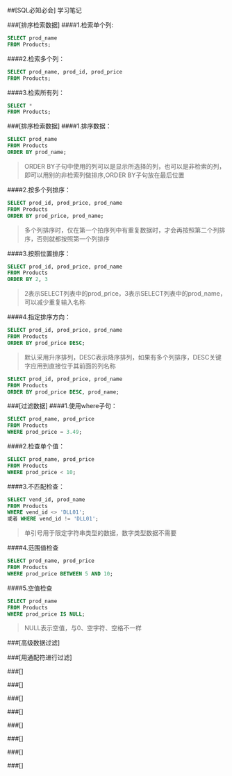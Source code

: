 ##[SQL必知必会] 学习笔记

###[排序检索数据]
####1.检索单个列:
```sql
SELECT prod_name
FROM Products;
```

####2.检索多个列：
```sql
SELECT prod_name, prod_id, prod_price
FROM Products;
```

####3.检索所有列：
```sql
SELECT * 
FROM Products;
```

###[排序检索数据]
####1.排序数据：
```sql
SELECT prod_name 
FROM Products
ORDER BY prod_name;
```
> ORDER BY子句中使用的列可以是显示所选择的列，也可以是非检索的列，即可以用别的非检索列做排序,ORDER BY子句放在最后位置

####2.按多个列排序：
```sql
SELECT prod_id, prod_price, prod_name
FROM Products
ORDER BY prod_price, prod_name;
```
> 多个列排序时，仅在第一个拍序列中有重复数据时，才会再按照第二个列排序，否则就都按照第一个列排序

####3.按照位置排序：
```sql
SELECT prod_id, prod_price, prod_name
FROM Products
ORDER BY 2, 3
```
> 2表示SELECT列表中的prod_price，3表示SELECT列表中的prod_name，可以减少重复输入名称

####4.指定排序方向：
```sql
SELECT prod_id, prod_price, prod_name
FROM Products
ORDER BY prod_price DESC;
```
 > 默认采用升序排列，DESC表示降序排列，如果有多个列排序，DESC关键字应用到直接位于其前面的列名称
 
```sql
SELECT prod_id, prod_price, prod_name
FROM Products
ORDER BY prod_price DESC, prod_name;
```

###[过滤数据]
####1.使用where子句：
```sql
SELECT prod_name, prod_price
FROM Products
WHERE prod_price = 3.49;
```

####2.检查单个值：
```sql
SELECT prod_name, prod_price
FROM Products
WHERE prod_price < 10;
```

####3.不匹配检查：
```sql
SELECT vend_id, prod_name
FROM Products
WHERE vend_id <> 'DLL01'; 
或者 WHERE vend_id != 'DLL01';
```
> 单引号用于限定字符串类型的数据，数字类型数据不需要

####4.范围值检查
```sql
SELECT prod_name, prod_price 
FROM Products
WHERE prod_price BETWEEN 5 AND 10;
```

####5.空值检查
```sql
SELECT prod_name
FROM Products
WHERE prod_price IS NULL;
```
> NULL表示空值，与0、空字符、空格不一样






###[高级数据过滤]

###[用通配符进行过滤]

###[]

###[]

###[]

###[]

###[]

###[]

###[]

###[]
